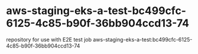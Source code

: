 # aws-staging-eks-a-test-bc499cfc-6125-4c85-b90f-36bb904ccd13-74
repository for use with E2E test job aws-staging-eks-a-test:bc499cfc-6125-4c85-b90f-36bb904ccd13-74
